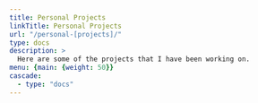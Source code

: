 ```yaml
---
title: Personal Projects
linkTitle: Personal Projects
url: "/personal-[projects]/"
type: docs
description: >
  Here are some of the projects that I have been working on.
menu: {main: {weight: 50}}
cascade:
  - type: "docs"
---
```


  